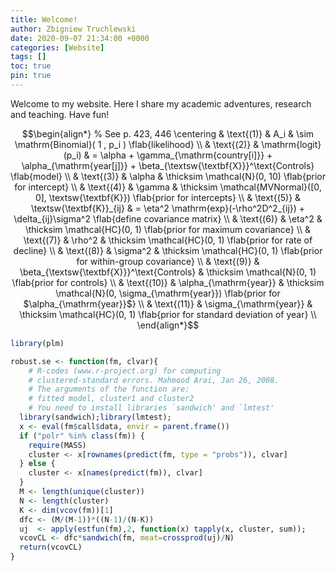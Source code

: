```yaml
---
title: Welcome!
author: Zbigniew Truchlewski
date: 2020-09-07 21:34:00 +0000
categories: [Website]
tags: []
toc: true
pin: true
---
```


Welcome to my website. Here I share my academic adventures, research and teaching. Have fun!

$$\begin{align*} 	% See p. 423, 446
\centering
& \text{(1)} &  A_i                     & \sim \mathrm{Binomial}( 1 , p_i ) \flab{likelihood} \\
& \text{(2)} & \mathrm{logit}(p_i)      & = \alpha + \gamma_{\mathrm{country[i]}} + \alpha_{\mathrm{year[j]}} + \beta_{\textsw{\textbf{X}}}^\text{Controls} \flab{model} \\
& \text{(3)} & \alpha                   & \thicksim \mathcal{N}(0, 10) \flab{prior for intercept} \\
& \text{(4)} & \gamma                   & \thicksim \mathcal{MVNormal}([0, 0], \textsw{\textbf{K}}) \flab{prior for intercepts}  \\
& \text{(5)} & \textsw{\textbf{K}}_{ij} & = \eta^2 \mathrm{exp}(-\rho^2D^2_{ij}) + \delta_{ij}\sigma^2 \flab{define covariance matrix} \\
& \text{(6)} & \eta^2                   & \thicksim \mathcal{HC}(0, 1) \flab{prior for maximum covariance} \\
& \text{(7)} & \rho^2                   & \thicksim \mathcal{HC}(0, 1) \flab{prior for rate of decline} \\
& \text{(8)} & \sigma^2                 & \thicksim \mathcal{HC}(0, 1) \flab{prior for within-group covariance} \\
& \text{(9)} & \beta_{\textsw{\textbf{X}}}^\text{Controls} & \thicksim \mathcal{N}(0, 1) \flab{prior for controls} \\
& \text{(10)} & \alpha_{\mathrm{year}}   & \thicksim \mathcal{N}(0, \sigma_{\mathrm{year}}) \flab{prior for $\alpha_{\mathrm{year}}$} \\
& \text{(11)} & \sigma_{\mathrm{year}}   & \thicksim \mathcal{HC}(0, 1) \flab{prior for standard deviation of year} \\
\end{align*}$$

```r
library(plm)

robust.se <- function(fm, clvar){
    # R-codes (www.r-project.org) for computing
    # clustered-standard errors. Mahmood Arai, Jan 26, 2008.
    # The arguments of the function are:
    # fitted model, cluster1 and cluster2
    # You need to install libraries `sandwich' and `lmtest'
  library(sandwich);library(lmtest);
  x <- eval(fm$call$data, envir = parent.frame())
  if ("polr" %in% class(fm)) {
    require(MASS)
    cluster <- x[rownames(predict(fm, type = "probs")), clvar]
  } else {
    cluster <- x[names(predict(fm)), clvar]
  }
  M <- length(unique(cluster))
  N <- length(cluster)
  K <- dim(vcov(fm))[1]
  dfc <- (M/(M-1))*((N-1)/(N-K))
  uj  <- apply(estfun(fm),2, function(x) tapply(x, cluster, sum));
  vcovCL <- dfc*sandwich(fm, meat=crossprod(uj)/N)
  return(vcovCL)
}
```
